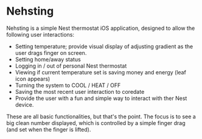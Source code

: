 # Nehsting

Nehsting is a simple Nest thermostat iOS application, designed to allow the following user interactions:
- Setting temperature; provide visual display of adjusting gradient as the user drags finger on screen.
- Setting home/away status
- Logging in / out of personal Nest thermostat
- Viewing if current temperature set is saving money and energy (leaf icon appears)
- Turning the system to COOL / HEAT / OFF
- Saving the most recent user interaction to coredate
- Provide the user with a fun and simple way to interact with ther Nest device.

These are all basic functionalities, but that's the point.  The focus is to see a big clean number displayed, which is controlled by a simple finger drag (and set when the finger is lifted).

